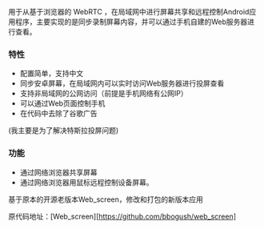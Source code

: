 用于从基于浏览器的 WebRTC ，在局域网中进行屏幕共享和远程控制Android应用程序，主要实现的是同步录制屏幕内容，并可以通过手机自建的Web服务器进行查看。



### 特性

- 配置简单，支持中文
- 同步安卓屏幕，在局域网内可以实时访问Web服务器进行投屏查看
- 支持非局域网的公网访问（前提是手机网络有公网IP）
- 可以通过Web页面控制手机
- 在代码中去除了谷歌广告

(我主要是为了解决特斯拉投屏问题)

### 功能

- 通过网络浏览器共享屏幕
- 通过网络浏览器用鼠标远程控制设备屏幕。



基于原本的开源老版本Web_screen，修改和打包的新版本应用

原代码地址：[Web_screen][https://github.com/bbogush/web_screen]